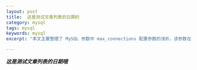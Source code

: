 ```yaml
---
layout: post
title:  这是测试文章列表的日期的
category: mysql
tags: mysql 
keywords: mysql 
excerpt: "本文主要整理了 MySQL 参数中 max_connections 配置参数的浅析，该参数在 MySQL 中是用来设置最大连接（用户）数。每个连接 MySQL 的用户均作为一个连接，max_connections 的默认值为100，本文将讲解此参数的详细作用与性能影响。"

---
```


***这是测试文章列表的日期哦***